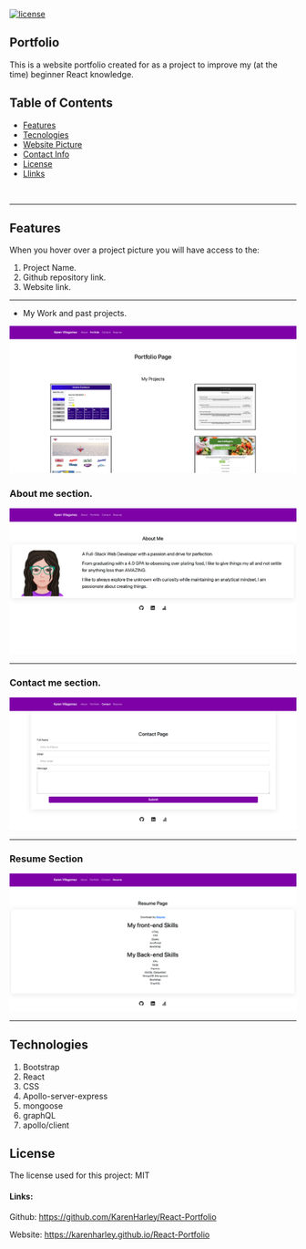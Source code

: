 [![license](https://img.shields.io/github/license/DAVFoundation/captain-n3m0.svg?style=flat-square)](https://github.com/DAVFoundation/captain-n3m0/blob/master/LICENSE)

## Portfolio

This is a website portfolio created for as a project to improve my (at the time) beginner React knowledge.

## Table of Contents

- [Features](#features)
- [Tecnologies](#tecnologies)
- [Website Picture](#weather-dashboard-page)
- [Contact Info](#contact-info)
- [License](#license)
- [Llinks](#links)
  
<br/>

---
## Features

When you hover over a project picture you will have access to the:
1. Project Name.
2. Github repository link.
3. Website link.

---

- My Work and past projects.

![Picture work section](pics/portfolio.png)
### About me section.

![Picture of About me section](pics/aboutMe.png)

---

### Contact me section.

![Picture of contact me section](pics/contact.png)

---

### Resume Section

![Picture of website intro](pics/resume.png)

---
## Technologies

1. Bootstrap
2. React
3. CSS
4. Apollo-server-express
5. mongoose
6. graphQL
7. apollo/client

## License

The license used for this project: MIT

#### Links:

Github:
https://github.com/KarenHarley/React-Portfolio

Website:
https://karenharley.github.io/React-Portfolio


